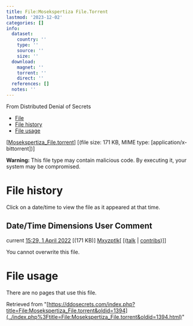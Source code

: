 ```yaml
---
title: File:Mosekspertiza File.Torrent
lastmod: '2023-12-02'
categories: []
info:
  dataset:
    country: ''
    type: ''
    source: ''
    size: ''
  download:
    magnet: ''
    torrent: ''
    direct: ''
  references: []
  notes: ''
---
```




From Distributed Denial of Secrets

- [File](./File:Mosekspertiza_File.torrent.html#file)
- [File history](./File:Mosekspertiza_File.torrent.html#filehistory)
- [File usage](./File:Mosekspertiza_File.torrent.html#filelinks)

[[Mosekspertiza_File.torrent](../images/3/3a/Mosekspertiza_File.torrent "Mosekspertiza File.torrent")]
‎[(file size: 171 KB, MIME type:
[application/x-bittorrent])]

**Warning:** This file type may contain malicious code. By executing it,
your system may be compromised.

# File history

Click on a date/time to view the file as it appeared at that time.

Date/Time Dimensions User Comment
---
current [15:29, 1 April 2022](../images/3/3a/Mosekspertiza_File.torrent) [(171 KB)] [Mxyzptlk](../index.php%3Ftitle=User:Mxyzptlk&action=edit&redlink=1.html "User:Mxyzptlk (page does not exist)")[ [([talk](../index.php%3Ftitle=User_talk:Mxyzptlk&action=edit&redlink=1.html "User talk:Mxyzptlk (page does not exist)") | [contribs](./Special:Contributions/Mxyzptlk.html "Special:Contributions/Mxyzptlk"))]]

You cannot overwrite this file.

# File usage

There are no pages that use this file.

Retrieved from
"[https://ddosecrets.com/index.php?title=File:Mosekspertiza_File.torrent&oldid=1394](../index.php%3Ftitle=File:Mosekspertiza_File.torrent&oldid=1394.html)"

